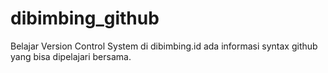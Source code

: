 # dibimbing_github
Belajar Version Control System di dibimbing.id
ada informasi syntax github yang bisa dipelajari bersama.
